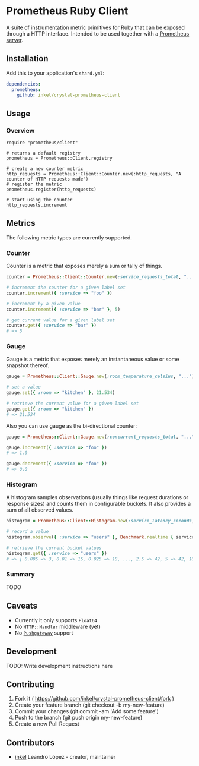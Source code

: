 # Prometheus Ruby Client

A suite of instrumentation metric primitives for Ruby that can be exposed through a HTTP interface. Intended to be used together with a [Prometheus server][prometheus].

## Installation

Add this to your application's `shard.yml`:

```yaml
dependencies:
  prometheus:
    github: inkel/crystal-prometheus-client
```

## Usage

### Overview

```crystal
require "prometheus/client"

# returns a default registry
prometheus = Prometheus::Client.registry

# create a new counter metric
http_requests = Prometheus::Client::Counter.new(:http_requests, "A counter of HTTP requests made")
# register the metric
prometheus.register(http_requests)

# start using the counter
http_requests.increment
```
## Metrics

The following metric types are currently supported.

### Counter

Counter is a metric that exposes merely a sum or tally of things.

```ruby
counter = Prometheus::Client::Counter.new(:service_requests_total, "...")

# increment the counter for a given label set
counter.increment({ :service => "foo" })

# increment by a given value
counter.increment({ :service => "bar" }, 5)

# get current value for a given label set
counter.get({ :service => "bar" })
# => 5
```

### Gauge

Gauge is a metric that exposes merely an instantaneous value or some snapshot
thereof.

```ruby
gauge = Prometheus::Client::Gauge.new(:room_temperature_celsius, "...")

# set a value
gauge.set({ :room => "kitchen" }, 21.534)

# retrieve the current value for a given label set
gauge.get({ :room => "kitchen" })
# => 21.534
```

Also you can use gauge as the bi-directional counter:

```ruby
gauge = Prometheus::Client::Gauge.new(:concurrent_requests_total, "...")

gauge.increment({ :service => "foo" })
# => 1.0

gauge.decrement({ :service => "foo" })
# => 0.0
```

### Histogram

A histogram samples observations (usually things like request durations or
response sizes) and counts them in configurable buckets. It also provides a sum
of all observed values.

```ruby
histogram = Prometheus::Client::Histogram.new(:service_latency_seconds, "...")

# record a value
histogram.observe({ :service => "users" }, Benchmark.realtime { service.call(arg) })

# retrieve the current bucket values
histogram.get({ :service => "users" })
# => { 0.005 => 3, 0.01 => 15, 0.025 => 18, ..., 2.5 => 42, 5 => 42, 10 = >42 }
```

### Summary
TODO

## Caveats
* Currently it only supports `Float64`
* No `HTTP::Handler` middleware (yet)
* No [`Pushgateway`][pushgateway] support

## Development

TODO: Write development instructions here

## Contributing

1. Fork it ( https://github.com/inkel/crystal-prometheus-client/fork )
2. Create your feature branch (git checkout -b my-new-feature)
3. Commit your changes (git commit -am 'Add some feature')
4. Push to the branch (git push origin my-new-feature)
5. Create a new Pull Request

## Contributors

- [inkel](https://github.com/inkel) Leandro López - creator, maintainer

[prometheus]: https://prometheus.io/
[pushgateway]: https://github.com/prometheus/pushgateway
